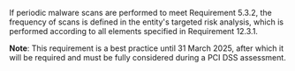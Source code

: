 If periodic malware scans are performed to meet Requirement 5.3.2, the frequency of scans is defined in the entity's targeted risk analysis, which is performed according to all elements specified in Requirement 12.3.1.

**Note**: This requirement is a best practice until 31 March 2025, after which it will be required and must be fully considered during a PCI DSS assessment.